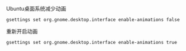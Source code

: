 Ubuntu桌面系统减少动画

```
gsettings set org.gnome.desktop.interface enable-animations false

```

重新开启动画

```
gsettings set org.gnome.desktop.interface enable-animations true
```

